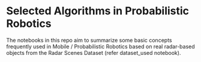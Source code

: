 # Selected Algorithms in Probabilistic Robotics

The notebooks in this repo aim to summarize some basic concepts frequently used in Mobile / Probabilistic Robotics based on real radar-based objects from the Radar Scenes Dataset (refer dataset_used notebook).


